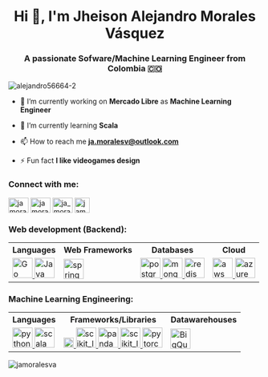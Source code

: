 <h1 align="center">Hi 👋, I'm Jheison Alejandro Morales Vásquez</h1>
<h3 align="center">A passionate Sofware/Machine Learning Engineer from Colombia 🇨🇴</h3>

<p align="left"> <img src="https://komarev.com/ghpvc/?username=alejandro56664-2&label=Profile%20views&color=0e75b6&style=flat" alt="alejandro56664-2" /> </p>

- 🔭 I’m currently working on **Mercado Libre** as **Machine Learning Engineer**

- 🌱 I’m currently learning **Scala**

- 📫 How to reach me **ja.moralesv@outlook.com**

- ⚡ Fun fact **I like videogames design**

<h3 align="left">Connect with me:</h3>
<p align="left">
<a href="https://linkedin.com/in/jamoralesv" target="blank"><img align="center" src="https://raw.githubusercontent.com/rahuldkjain/github-profile-readme-generator/master/src/images/icons/Social/linked-in-alt.svg" alt="jamoralesv" height="30" width="40" /></a>
<a href="https://kaggle.com/jamoralesv" target="blank"><img align="center" src="https://raw.githubusercontent.com/rahuldkjain/github-profile-readme-generator/master/src/images/icons/Social/kaggle.svg" alt="jamoralesv" height="30" width="40" /></a>
<a href="https://www.hackerrank.com/ja_moralesv" target="blank"><img align="center" src="https://raw.githubusercontent.com/rahuldkjain/github-profile-readme-generator/master/src/images/icons/Social/hackerrank.svg" alt="ja_moralesv" height="30" width="40" /></a>
 <a href="https://platzi.com/p/jamoralesva/" target="blank"><img align="center" src="https://static.platzi.com/media/platzi-isotipo@2x.png" alt="jamoralesva" height="30" /></a>
 
</p>

<h3 align="left">Web development (Backend):</h3>

<table>
<tr>
 <th scope="col">Languages</th>
 <th scope="col">Web Frameworks</th>
 <th scope="col">Databases</th>
 <th scope="col">Cloud</th>
</tr>
<tr>
 <td>
  <a href="https://go.dev" target="_blank"> <img src="https://www.vectorlogo.zone/logos/golang/golang-ar21.svg" alt="Go" height="40"/> </a>
  <a href="https://www.java.com" target="_blank"> <img src="https://www.vectorlogo.zone/logos/java/java-ar21.svg" alt="Java" height="40"/> </a>
 </td>
 <td>
 <a href="https://spring.io/" target="_blank"> <img src="https://www.vectorlogo.zone/logos/springio/springio-ar21.svg" alt="spring" height="40"/> </a>
 </td>
 <td> 
  <a href="https://www.postgresql.org" target="_blank"> <img src="https://www.vectorlogo.zone/logos/postgresql/postgresql-ar21.svg" alt="postgresql" height="40"/> </a>
  <a href="https://www.mongodb.com/" target="_blank"> <img src="https://www.vectorlogo.zone/logos/mongodb/mongodb-ar21.svg" alt="mongodb" height="40"/> </a> 
  <a href="https://redis.io" target="_blank"> <img src="https://www.vectorlogo.zone/logos/redis/redis-ar21.svg" alt="redis" height="40"/> </a> </td>

 <td>  
 <a href="https://aws.amazon.com" target="_blank"> <img src="https://www.vectorlogo.zone/logos/amazon_aws/amazon_aws-ar21.svg" alt="aws" height="40"/> </a> 
 <a href="https://azure.microsoft.com/en-in/" target="_blank"> <img src="https://www.vectorlogo.zone/logos/microsoft_azure/microsoft_azure-ar21.svg" alt="azure"  height="40"/> </a> 
 </td>
</tr>
</table>

<h3 align="left">Machine Learning Engineering:</h3>

<table>
<tr>
 <th scope="col">Languages</th>
 <th scope="col">Frameworks/Libraries</th>
 <th scope="col">Datawarehouses</th>
</tr>
<tr>
  <td> 
  <a href="https://www.python.org" target="_blank"> <img src="https://www.vectorlogo.zone/logos/python/python-ar21.svg" alt="python" height="40"/> </a>
  <a href="https://www.scala-lang.org" target="_blank"> <img src="https://www.vectorlogo.zone/logos/scala-lang/scala-lang-ar21.svg" alt="scala" height="40"/> </a>
  </td>
 <td>
 <a href="https://seaborn.org/" target="_blank"> <img src="https://raw.githubusercontent.com/gilbarbara/logos/main/logos/seaborn.svg" alt="seaborn" height="20"/> </a>
 <a href="https://numpy.org/" target="_blank"> <img src="https://www.vectorlogo.zone/logos/numpy/numpy-ar21.svg" alt="scikit_learn" height="40"/> </a>
 <a href="https://pandas.org/" target="_blank"> <img src="https://raw.githubusercontent.com/valohai/ml-logos/master/pandas.svg" alt="pandas" height="40"/> </a>
  <a href="https://scikit-learn.org/" target="_blank"> <img src="https://upload.wikimedia.org/wikipedia/commons/0/05/Scikit_learn_logo_small.svg" alt="scikit_learn" height="40"/> </a>
  <a href="https://pytorch.org/" target="_blank"> <img src="https://www.vectorlogo.zone/logos/pytorch/pytorch-ar21.svg" alt="pytorch" height="40"/>  </a> 
</td>
  <td> <a href="https://cloud.google.com/bigquery" target="_blank"> <img src="https://www.vectorlogo.zone/logos/google_bigquery/google_bigquery-ar21.svg" alt="BigQuery" height="40"/> </a>
  </td>
</tr>
</table>
   
  
<p><img align="left" src="https://github-readme-stats.vercel.app/api/top-langs?username=jamoralesva&show_icons=true&locale=en&layout=compact" alt="jamoralesva" /></p>
